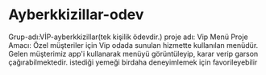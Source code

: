 # Ayberkkizillar-odev
Grup-adı:VİP-ayberkkizillar(tek kişilik ödevdir.)
proje adı: Vip Menü
Proje Amacı: Özel müşteriler için Vip odada sunulan hizmette kullanılan menüdür. Gelen müşterimiz app'i kullanarak menüyü görüntüleyip, karar verip garson çağırabilmektedir. istediği yemeği birdaha deneyimlemek için favorileyebilir
